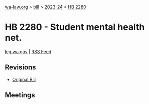 [wa-law.org](/) > [bill](/bill/) > [2023-24](/bill/2023-24/) > [HB 2280](/bill/2023-24/hb/2280/)

# HB 2280 - Student mental health net.
[leg.wa.gov](https://app.leg.wa.gov/billsummary?BillNumber=2280&Year=2023&Initiative=false) | [RSS Feed](./rss.xml)

## Revisions
* [Original Bill](1/)

## Meetings